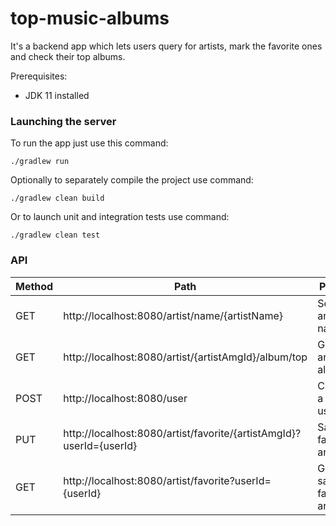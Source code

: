 # top-music-albums

It's a backend app which lets users query for artists, mark the favorite ones and check their top albums.

Prerequisites:
* JDK 11 installed

### Launching the server

To run the app just use this command:

```
./gradlew run
```

Optionally to separately compile the project use command:

```
./gradlew clean build
```

Or to launch unit and integration tests use command:

```
./gradlew clean test
```

### API

| Method | Path                                                                | Purpose                         |
|--------|---------------------------------------------------------------------|---------------------------------|
| GET    | http://localhost:8080/artist/name/{artistName}                      | Searches artists by name        |
| GET    | http://localhost:8080/artist/{artistAmgId}/album/top                | Gets artist top albums          |
| POST   | http://localhost:8080/user                                          | Creates a new user              |
| PUT    | http://localhost:8080/artist/favorite/{artistAmgId}?userId={userId} | Saves a favorite artist         |
| GET    | http://localhost:8080/artist/favorite?userId={userId}               | Gets all saved favorite artists |
